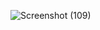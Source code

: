 ![Screenshot (109)](https://user-images.githubusercontent.com/101187415/185192817-784c3c03-dabe-4a80-867d-230d7a6c44ae.png)
